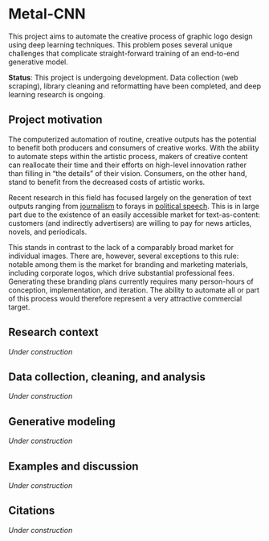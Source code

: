 # Metal-CNN

This project aims to automate the creative process of graphic logo design using deep learning techniques. This problem poses several unique challenges that complicate straight-forward training of an end-to-end generative model.

**Status**: This project is undergoing development. Data collection (web scraping), library cleaning and reformatting have been completed, and deep learning research is ongoing.

## Project motivation

The computerized automation of routine, creative outputs has the potential to benefit both producers and consumers of creative works. With the ability to automate steps within the artistic process, makers of creative content can reallocate their time and their efforts on high-level innovation rather than filling in “the details” of their vision. Consumers, on the other hand, stand to benefit from the decreased costs of artistic works.

Recent research in this field has focused largely on the generation of text outputs ranging from [journalism](https://www.theguardian.com/media/2016/apr/03/artificla-intelligence-robot-reporter-pulitzer-prize) to forays in [political speech](https://arxiv.org/abs/1601.03313). This is in large part due to the existence of an easily accessible market for text-as-content: customers (and indirectly advertisers) are willing to pay for news articles, novels, and periodicals.

This stands in contrast to the lack of a comparably broad market for individual images. There are, however, several exceptions to this rule: notable among them is the market for branding and marketing materials, including corporate logos, which drive substantial professional fees. Generating these branding plans currently requires many person-hours of conception, implementation, and iteration. The ability to automate all or part of this process would therefore represent a very attractive commercial target.

## Research context

*Under construction*

## Data collection, cleaning, and analysis

*Under construction*

## Generative modeling

*Under construction*

## Examples and discussion

*Under construction*

## Citations

*Under construction*
